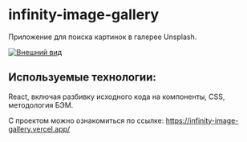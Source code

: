 # infinity-image-gallery

Приложение для поиска картинок в галерее Unsplash.

[![Внешний вид](https://ic.wampi.ru/2021/04/07/SNIMOK-EKRANA-2021-04-07-V-20.14.149be5a9513594de5d.png)]()

## Используемые технологии:
React, включая разбивку исходного кода на компоненты, CSS, методология БЭМ.

С проектом можно ознакомиться по ссылке: https://infinity-image-gallery.vercel.app/
